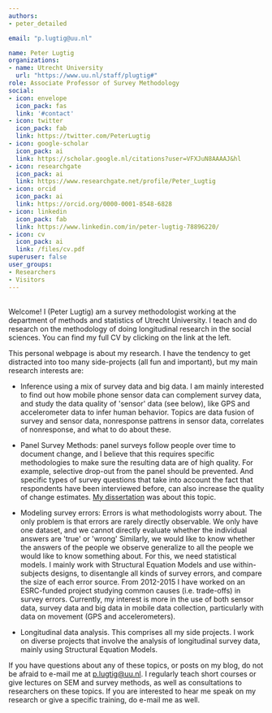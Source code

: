 ```yaml
---
authors:
- peter_detailed

email: "p.lugtig@uu.nl"

name: Peter Lugtig
organizations:
- name: Utrecht University
  url: "https://www.uu.nl/staff/plugtig#"
role: Associate Professor of Survey Methodology
social:
- icon: envelope
  icon_pack: fas
  link: '#contact'
- icon: twitter
  icon_pack: fab
  link: https://twitter.com/PeterLugtig
- icon: google-scholar
  icon_pack: ai
  link: https://scholar.google.nl/citations?user=VFXJuN8AAAAJ&hl
- icon: researchgate
  icon_pack: ai
  link: https://www.researchgate.net/profile/Peter_Lugtig
- icon: orcid
  icon_pack: ai
  link: https://orcid.org/0000-0001-8548-6828
- icon: linkedin
  icon_pack: fab
  link: https://www.linkedin.com/in/peter-lugtig-78896220/
- icon: cv
  icon_pack: ai
  link: /files/cv.pdf
superuser: false
user_groups:
- Researchers
- Visitors
---
```



\
Welcome! I (Peter Lugtig) am a survey methodologist working at the department of methods and statistics of Utrecht University. I teach and do research on the methodology of doing longitudinal research in the social sciences. You can find my full CV by clicking on the link at the left.

This personal webpage is about my research. I have the tendency to get distracted into too many side-projects (all fun and important), but my main research interests are:

* Inference using a mix of survey data and big data. I am mainly interested to find out how mobile phone sensor data can complement survey data, and study the data quality of 'sensor' data (see below), like GPS and accelerometer data to infer human behavior. Topics are data fusion of survey and sensor data, nonresponse pattrens in sensor data, correlates of nonresponse, and what to do about these.

* Panel Survey Methods: panel surveys follow people over time to document change, and I believe that this requires specific methodologies to make sure the resulting data are of high quality. For example, selective drop-out from the panel should be prevented. And specific types of survey questions that take into account the fact that respondents have been interviewed before, can also increase the quality of change estimates. [My dissertation](https://www.google.com/url?sa=t&rct=j&q=&esrc=s&source=web&cd=2&cad=rja&uact=8&ved=2ahUKEwitsMjYxJfnAhVJblAKHYE7C1UQFjABegQIAxAB&url=https%3A%2F%2Fdspace.library.uu.nl%2Fbitstream%2Fhandle%2F1874%2F221962%2Flugtig.pdf%3Fsequence%3D2&usg=AOvVaw2MQtkcF4gW-AMyFT9alUVe) was about this topic.

* Modeling survey errors: Errors is what methodologists worry about. The only problem is that errors are rarely directly observable. We only have one dataset, and we cannot directly evaluate whether the individual answers are 'true' or 'wrong'  Similarly, we would like to know whether the answers of the people we observe generalize to all the people we would like to know something about. For this, we need statistical models. I mainly work with Structural Equation Models and use within-subjects designs, to disentangle all kinds of survey errors, and compare the size of each error source.  From 2012-2015 I  have worked on an ESRC-funded project studying common causes (i.e. trade-offs) in survey errors. Currently, my interest is more in the use of both sensor data, survey data and big data in mobile data collection, particularly with data on movement (GPS and accelerometers).

* Longitudinal data analysis. This comprises all my side projects. I work on diverse projects that involve the analysis of longitudinal survey data, mainly using Structural Equation Models.

If you have questions about any of these topics, or posts on my blog, do not be afraid to e-mail me at <p.lugtig@uu.nl>. I regularly teach short courses or give lectures on SEM and survey methods, as well as consultations to researchers on these topics. If you are interested to hear me speak on my research or give a specific training, do e-mail me as well.
